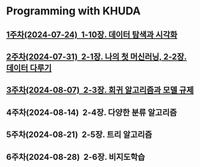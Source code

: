 # Programming with KHUDA
 
## [1주차(2024-07-24)&nbsp; 1-10장. 데이터 탐색과 시각화](https://github.com/caesar-kim/Programming-with-KHUDA/blob/main/1st-session.md)

## [2주차(2024-07-31)&nbsp; 2-1장. 나의 첫 머신러닝, 2-2장. 데이터 다루기](https://github.com/caesar-kim/Programming-with-KHUDA/blob/main/2nd-session.md)

## [3주차(2024-08-07)&nbsp; 2-3장. 회귀 알고리즘과 모델 규제](https://github.com/caesar-kim/Programming-with-KHUDA/blob/main/3rd-session.md)

## 4주차(2024-08-14)&nbsp; 2-4장. 다양한 분류 알고리즘

## 5주차(2024-08-21)&nbsp; 2-5장. 트리 알고리즘

## 6주차(2024-08-28)&nbsp; 2-6장. 비지도학습
